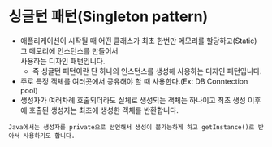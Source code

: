 # 싱글턴 패턴(Singleton pattern)
- 애플리케이션이 시작될 때 어떤 클래스가 최초 한번만 메모리를 할당하고(Static) 그 메모리에 인스턴스를 만들어서<br> 사용하는 디자인 패턴입니다.
  - 즉 싱글턴 패턴이란 단 하나의 인스턴스를 생성해 사용하는 디자인 패턴입니다.
- 주로 특정 객체를 여러곳에서 공유해야 할 때 사용한다.(Ex: DB Conntection pool)
- 생성자가 여러차례 호출되더라도 실체로 생성되는 객체는 하나이고 최초 생성 이후에 호출된 생성자는 최초에 생성한 객체를 반환합니다. 
```
Java에서는 생성자를 private으로 선언해서 생성이 불가능하게 하고 getInstance()로 받아서 사용하기도 합니다.
```
